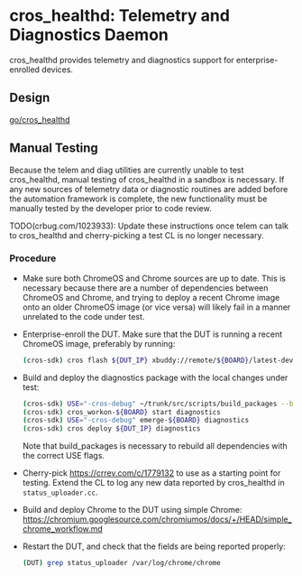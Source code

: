# cros_healthd: Telemetry and Diagnostics Daemon

cros_healthd provides telemetry and diagnostics support for enterprise-enrolled
devices.

## Design

[go/cros_healthd](https://goto.google.com/cros_healthd)

## Manual Testing

Because the telem and diag utilities are currently unable to test cros_healthd,
manual testing of cros_healthd in a sandbox is necessary. If any new sources of
telemetry data or diagnostic routines are added before the automation framework
is complete, the new functionality must be manually tested by the developer
prior to code review.

TODO(crbug.com/1023933): Update these instructions once telem can talk to
cros_healthd and cherry-picking a test CL is no longer necessary.

### Procedure

*   Make sure both ChromeOS and Chrome sources are up to date. This is
    necessary because there are a number of dependencies between ChromeOS and
    Chrome, and trying to deploy a recent Chrome image onto an older ChromeOS
    image (or vice versa) will likely fail in a manner unrelated to the code
    under test.

*   Enterprise-enroll the DUT. Make sure that the DUT is running a recent
    ChromeOS image, preferably by running:
    ```bash
    (cros-sdk) cros flash ${DUT_IP} xbuddy://remote/${BOARD}/latest-dev/test
    ```

*   Build and deploy the diagnostics package with the local changes under
    test:
    ```bash
    (cros-sdk) USE="-cros-debug" ~/trunk/src/scripts/build_packages --board=${BOARD}
    (cros-sdk) cros_workon-${BOARD} start diagnostics
    (cros-sdk) USE="-cros-debug" emerge-${BOARD} diagnostics
    (cros-sdk) cros deploy ${DUT_IP} diagnostics
    ```
    Note that build_packages is necessary to rebuild all dependencies with the
    correct USE flags.

*   Cherry-pick https://crrev.com/c/1779132 to use as a starting point for
    testing. Extend the CL to log any new data reported by cros_healthd in
    `status_uploader.cc`.

*   Build and deploy Chrome to the DUT using simple Chrome:
    https://chromium.googlesource.com/chromiumos/docs/+/HEAD/simple_chrome_workflow.md

*   Restart the DUT, and check that the fields are being reported properly:
    ```bash
    (DUT) grep status_uploader /var/log/chrome/chrome
    ```
